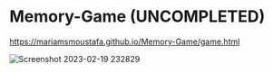 ﻿# Memory-Game (UNCOMPLETED)
https://mariamsmoustafa.github.io/Memory-Game/game.html

![Screenshot 2023-02-19 232829](https://user-images.githubusercontent.com/99190135/219976269-dc4f05b8-66ba-42c3-a72a-8144f37899fe.png)
